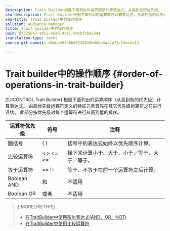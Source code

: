 ```yaml
---
description: Trait Builder根据下面列出的运算顺序计算表达式，从高到低的优先级。 由高优先级运算符定义的特征元素首先在其它优先级运算符之前进行评估。 此部分按优先级对每个运算符进行从高到低的排序。
seo-description: Trait Builder根据下面列出的运算顺序计算表达式，从高到低的优先级。 由高优先级运算符定义的特征元素首先在其它优先级运算符之前进行评估。 此部分按优先级对每个运算符进行从高到低的排序。
seo-title: Trait builder中的操作顺序
solution: Audience Manager
title: Trait builder中的操作顺序
uuid: df325047-af62-45ad-9ca1-046bfcbe5341
translation-type: tm+mt
source-git-commit: d6abb45fa8b88248920b64db3ac4e72c53ecee13

---
```



# Trait builder中的操作顺序 {#order-of-operations-in-trait-builder}

[!UICONTROL Trait Builder] 根据下面列出的运算顺序（从高到低的优先级）计算表达式。 由高优先级运算符定义的特征元素首先在其它优先级运算符之前进行评估。 此部分按优先级对每个运算符进行从高到低的排序。

<!-- c_tb_operator_precedence.xml -->

<table id="table_F0FA45B652C7464B90D35526817110FF"> 
 <thead> 
  <tr> 
   <th colname="col1" class="entry"> 运算符优先级 </th> 
   <th colname="col2" class="entry"> 符号 </th> 
   <th colname="col3" class="entry"> 注释 </th> 
  </tr> 
 </thead>
 <tbody> 
  <tr> 
   <td colname="col1"> 圆括号 </td> 
   <td colname="col2"> ( ) </td> 
   <td colname="col3"> 括号中的表达式始终以优先顺序计算。 </td> 
  </tr> 
  <tr> 
   <td colname="col1"> 比较运算符 </td> 
   <td colname="col2"> &lt; &gt; &lt;= &gt;= </td> 
   <td colname="col3"> 接下来计算小于、大于、小于／等于、大于／等于。 </td> 
  </tr> 
  <tr> 
   <td colname="col1"> 等于运算符 </td> 
   <td colname="col2"> == != </td> 
   <td colname="col3"> 等于、不等于在前一个运算符之后计算。 </td> 
  </tr> 
  <tr> 
   <td colname="col1">Boolean <span class="wintitle"> AND</span> </td> 
   <td colname="col2"><span class="wintitle"> 和</span> </td> 
   <td colname="col3" morerows="1"> 不适用 </td> 
  </tr> 
  <tr> 
   <td colname="col1">Boolean <span class="wintitle"> OR</span> </td> 
   <td colname="col2"><span class="wintitle"> 或者</span> </td> 
   <td colname="col3" morerows="1"> 不适用 </td> 
  </tr> 
 </tbody>
</table>

>[!MORELIKETHIS]
>
>* [在TraitBuilder中使用布尔表达式(AND、OR、NOT)](../../reference/boolean-expressions-tsb.md)
>* [在TraitBuilder中使用比较运算符](../../features/traits/trait-comparison-operators.md)

